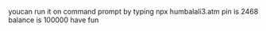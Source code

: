 youcan run it on command prompt by typing
npx humbalali3.atm
pin is 2468
balance is 100000
have fun
